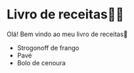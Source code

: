 # Livro de receitas:man_cook:

Olá! Bem vindo ao meu livro de receitas:wave:

- Strogonoff de frango
- Pavé
- Bolo de cenoura